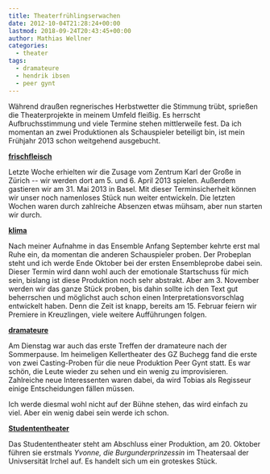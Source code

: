 ```yaml
---
title: Theaterfrühlingserwachen
date: 2012-10-04T21:28:24+00:00
lastmod: 2018-09-24T20:43:45+00:00
author: Mathias Wellner
categories:
  - theater
tags:
  - dramateure
  - hendrik ibsen
  - peer gynt
---
```

Während draußen regnerisches Herbstwetter die Stimmung trübt, sprießen die Theaterprojekte in meinem Umfeld fleißig. Es herrscht Aufbruchsstimmung und viele Termine stehen mittlerweile fest. Da ich momentan an zwei Produktionen als Schauspieler beteiligt bin, ist mein Frühjahr 2013 schon weitgehend ausgebucht. 

**[frischfleisch](http://www.zes-info.ch/ZES/frischfleisch.html)**

Letzte Woche erhielten wir die Zusage vom Zentrum Karl der Große in Zürich -- wir werden dort am 5. und 6. April 2013 spielen. Außerdem gastieren wir am 31. Mai 2013 in Basel. Mit dieser Terminsicherheit können wir unser noch namenloses Stück nun weiter entwickeln. Die letzten Wochen waren durch zahlreiche Absenzen etwas mühsam, aber nun starten wir durch. 

**[klima](http://www.klima-das-theater.ch)**

Nach meiner Aufnahme in das Ensemble Anfang September kehrte erst mal Ruhe ein, da momentan die anderen Schauspieler proben. Der Probeplan steht und ich werde Ende Oktober bei der ersten Ensembleprobe dabei sein. Dieser Termin wird dann wohl auch der emotionale Startschuss für mich sein, bislang ist diese Produktion noch sehr abstrakt. Aber am 3. November werden wir das ganze Stück proben, bis dahin sollte ich den Text gut beherrschen und möglichst auch schon einen Interpretationsvorschlag entwickelt haben. Denn die Zeit ist knapp, bereits am 15. Februar feiern wir Premiere in Kreuzlingen, viele weitere Aufführungen folgen. 

**[dramateure](http://dramateure.ch/)**

Am Dienstag war auch das erste Treffen der dramateure nach der Sommerpause. Im heimeligen Kellertheater des GZ Buchegg fand die erste von zwei Casting-Proben für die neue Produktion Peer Gynt statt. Es war schön, die Leute wieder zu sehen und ein wenig zu improvisieren. Zahlreiche neue Interessenten waren dabei, da wird Tobias als Regisseur einige Entscheidungen fällen müssen. 

Ich werde diesmal wohl nicht auf der Bühne stehen, das wird einfach zu viel. Aber ein wenig dabei sein werde ich schon. 

**[Studententheater](http://www.stuthe.ch/)**

Das Studententheater steht am Abschluss einer Produktion, am 20. Oktober führen sie erstmals _Yvonne, die Burgunderprinzessin_ im Theatersaal der Univsersität Irchel auf. Es handelt sich um ein groteskes Stück.